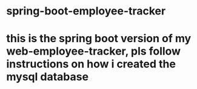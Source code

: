 # spring-boot-employee-tracker
# this is the spring boot version of my web-employee-tracker, pls follow instructions on how i created the mysql database